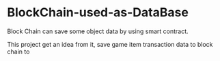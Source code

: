 # BlockChain-used-as-DataBase

Block Chain can save some object data by using smart contract.

This project get an idea from it, save game item transaction data to block chain to 
